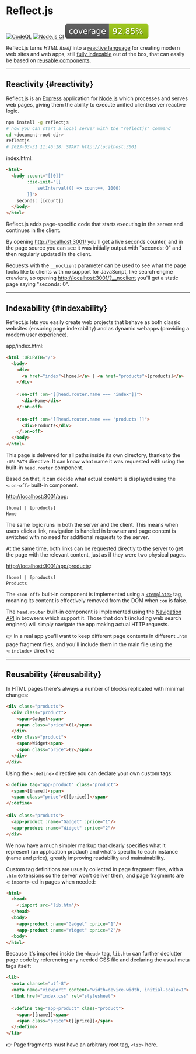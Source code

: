 # Reflect.js

[![CodeQL](https://github.com/fcapolini/reflectjs/actions/workflows/codeql.yml/badge.svg)](https://github.com/fcapolini/reflectjs/actions/workflows/codeql.yml)
[![Node.js CI](https://github.com/fcapolini/reflectjs/actions/workflows/node.js.yml/badge.svg)](https://github.com/fcapolini/reflectjs/actions/workflows/node.js.yml)
![Coverage](res/coverage-badge-230402.svg)

Reflect.js turns *HTML itself* into a [reactive language](#reactivity) for creating modern web sites and web apps, still [fully indexable](#indexability) out of the box, that can easily be based on [reusable components](#reusability).

---

## Reactivity {#reactivity}

Reflect.js is an [Express](https://expressjs.com/) application for [Node.js](https://nodejs.org/) which processes and serves web pages, giving them the ability to execute unified client/server reactive logic.

```bash
npm install -g reflectjs
# now you can start a local server with the "reflectjs" command
cd <document-root-dir>
reflectjs
# 2023-03-31 11:46:18: START http://localhost:3001
```

index.html:

```html
<html>
  <body :count="[[0]]"
        :did-init="[[
            setInterval(() => count++, 1000)
        ]]">
    seconds: [[count]]
  </body>
</html>
```

Reflect.js adds page-specific code that starts executing in the server and continues in the client.

By opening [http://localhost:3001/](http://localhost:3001/) you'll get a live seconds counter, and in the page source you can see it was initially output with "seconds: 0" and then regularly updated in the client.

Requests with the `__noclient` parameter can be used to see what the page looks like to clients with no support for JavaScript, like search engine crawlers, so opening [http://localhost:3001/?__noclient](http://localhost:3001/?__noclient) you'll get a static page saying "seconds: 0".

---

## Indexability {#indexability}

Reflect.js lets you easily create web projects that behave as both classic websites (ensuring page indexability) and as dynamic webapps (providing a modern user experience).

app/index.html:

```html
<html :URLPATH="/">
  <body>
    <div>
      <a href="index">[home]</a> | <a href="products">[products]</a>
    </div>

    <:on-off :on="[[head.router.name === 'index']]">
      <div>Home</div>
    </:on-off>

    <:on-off :on="[[head.router.name === 'products']]">
      <div>Products</div>
    </:on-off>
  </body>
</html>
```

This page is delivered for all paths inside its own directory, thanks to the `:URLPATH` directive. It can know what name it was requested with using the built-in `head.router` component.

Based on that, it can decide what actual content is displayed using the `<:on-off>` built-in component.

[http://localhost:3001/app](http://localhost:3001/app):

```
[home] | [products]
Home
```

The same logic runs in both the server and the client. This means when users click a link, navigation is handled in browser and page content is switched with no need for additional requests to the server.

At the same time, both links can be requested directly to the server to get the page with the relevant content, just as if they were two physical pages.

[http://localhost:3001/app/products](http://localhost:3001/app/products):

```
[home] | [products]
Products
```

The `<:on-off>` built-in component is implemented using a [`<template>`](https://developer.mozilla.org/en-US/docs/Web/HTML/Element/template) tag, meaning its content is effectively removed from the DOM when `:on` is false.

The `head.router` built-in component is implemented using the [Navigation API](https://developer.mozilla.org/en-US/docs/Web/API/Navigation_API) in browsers which support it. Those that don't (including web search engines) will simply navigate the app making actual HTTP requests.

👉 In a real app you'll want to keep different page contents in different `.htm` page fragment files, and you'll include them in the main file using the `<:include>` directive

---

## Reusability {#reusability}

In HTML pages there's always a number of blocks replicated with minimal changes:

```html
<div class="products">
  <div class="product">
    <span>Gadget<span>
    <span class="price">€1</span>
  </div>
  <div class="product">
    <span>Widget<span>
    <span class="price">€2</span>
  </div>
</div>
```

Using the `<:define>` directive you can declare your own custom tags:

```html
<:define tag="app-product" class="product">
  <span>[[name]]<span>
  <span class="price">€[[price]]</span>
</:define>

<div class="products">
  <app-product :name="Gadget" :price="1"/>
  <app-product :name="Widget" :price="2"/>
</div>
```

We now have a much simpler markup that clearly specifies what it represent (an application product) and what's specific to each instance (name and price), greatly improving readability and mainainability.

Custom tag definitions are usually collected in page fragment files, with a `.htm` extensions so the server won't deliver them, and page fragments are `<:import>`-ed in pages when needed:

```html
<html>
  <head>
    <:import src="lib.htm"/>
  </head>
  <body>
    <app-product :name="Gadget" :price="1"/>
    <app-product :name="Widget" :price="2"/>
  <body>
</html>
```

Because it's imported inside the `<head>` tag, `lib.htm` can further declutter page code by referencing any needed CSS file and declaring the usual meta tags itself:

```html
<lib>
  <meta charset="utf-8">
  <meta name="viewport" content="width=device-width, initial-scale=1">
  <link href="index.css" rel="stylesheet">

  <:define tag="app-product" class="product">
    <span>[[name]]<span>
    <span class="price">€[[price]]</span>
  </:define>
</lib>
```

👉 Page fragments must have an arbitrary root tag, `<lib>` here.
